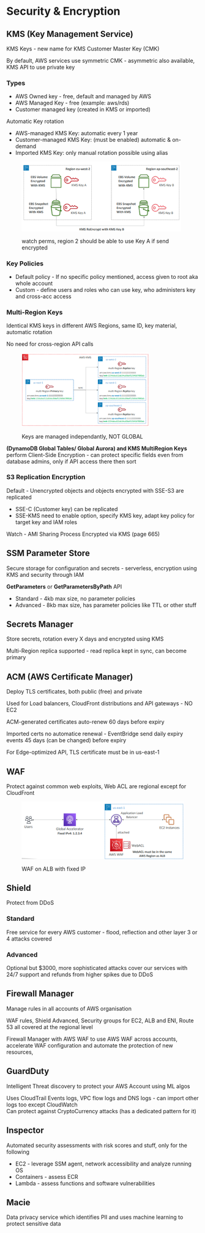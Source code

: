 # Security & Encryption

## KMS (Key Management Service)

KMS Keys - new name for KMS Customer Master Key (CMK)

By default, AWS services use symmetric CMK - asymmetric also available, KMS API to use private key

### Types

* AWS Owned key - free, default and managed by AWS
* AWS Managed Key - free (example: aws/rds)
* Customer managed key (created in KMS or imported)

Automatic Key rotation

* AWS-managed KMS Key: automatic every 1 year
* Customer-managed KMS Key: (must be enabled) automatic & on-demand
* Imported KMS Key: only manual rotation possible using alias

<div align="left"><figure><img src="../../.gitbook/assets/image (4) (1).png" alt="" width="417"><figcaption><p>watch perms, region 2 should be able to use Key A if send encrypted</p></figcaption></figure></div>

### Key Policies

* Default policy - If no specific policy mentioned, access given to root aka whole account
* Custom - define users and roles who can use key, who administers key and cross-acc access

### Multi-Region Keys

Identical KMS keys in different AWS Regions, same ID, key material, automatic rotation&#x20;

No need for cross-region API calls

<div align="left"><figure><img src="../../.gitbook/assets/image (5) (1).png" alt="" width="331"><figcaption><p>Keys are managed independantly, NOT GLOBAL</p></figcaption></figure></div>

**(DynamoDB Global Tables/ Global Aurora) and KMS MultiRegion Keys** perform Client-Side Encryption - can protect specific fields even from database admins, only if API access there then sort

### S3 Replication Encryption

Default - Unencrypted objects and objects encrypted with SSE-S3 are replicated

* SSE-C (Customer key) can be replicated
* SSE-KMS need to enable option, specify KMS key, adapt key policy for target key and IAM roles

Watch - AMI Sharing Process Encrypted via KMS (page 665)

## SSM Parameter Store

Secure storage for configuration and secrets - serverless, encryption using KMS and security through IAM

**GetParameters** or **GetParametersByPath** API

* Standard - 4kb max size, no parameter policies
* Advanced - 8kb max size, has parameter policies like TTL or other stuff

## Secrets Manager

Store secrets, rotation every X days and encrypted using KMS

Multi-Region replica supported - read replica kept in sync, can become primary

## ACM (AWS Certificate Manager)

Deploy TLS certificates, both public (free) and private

Used for Load balancers, CloudFront distributions and API gateways - NO EC2

ACM-generated certificates auto-renew 60 days before expiry

Imported certs no automatice renewal - EventBridge send daily expiry events 45 days (can be changed) before expiry

For Edge-optimized API, TLS certificate must be in us-east-1

## WAF

Protect against common web exploits, Web ACL are regional except for CloudFront

<div align="left"><figure><img src="../../.gitbook/assets/image (6) (1).png" alt=""><figcaption><p>WAF on ALB with fixed IP</p></figcaption></figure></div>

## Shield

Protect from DDoS

### Standard

Free service for every AWS customer - flood, reflection and other layer 3 or 4 attacks covered

### Advanced

Optional but $3000, more sophisticated attacks cover our services with 24/7 support and refunds from higher spikes due to DDoS

## Firewall Manager

Manage rules in all accounts of AWS organisation

WAF rules, Shield Advanced, Security groups for EC2, ALB and ENI, Route 53 all covered at the regional level

Firewall Manager with AWS WAF to use AWS WAF across accounts, accelerate WAF configuration and automate the protection of new resources,

## GuardDuty

Intelligent Threat discovery to protect your AWS Account using ML algos

Uses CloudTrail Events logs, VPC flow logs and DNS logs - can import other logs too except CloudWatch\
Can protect against CryptoCurrency attacks (has a dedicated pattern for it)

## Inspector

Automated security assessments with risk scores and stuff, only for the following

* EC2 - leverage SSM agent, network accessibility and analyze running OS
* Containers - assess ECR
* Lambda - assess functions and software vulnerabilities

## Macie

Data privacy service which identifies PII and uses machine learning to protect sensitive data
